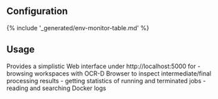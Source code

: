 ## Configuration

{% include '_generated/env-monitor-table.md' %}

## Usage

Provides a simplistic Web interface under http://localhost:5000 for - browsing workspaces with OCR-D Browser to inspect intermediate/final processing results - getting statistics of running and terminated jobs - reading and searching Docker logs